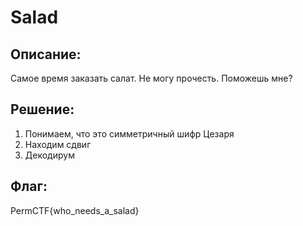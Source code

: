 # Salad
## Описание:
Самое время заказать салат. Не могу прочесть. Поможешь мне?

## Решение:
1. Понимаем, что это симметричный шифр Цезаря
2. Находим сдвиг
3. Декодирум

## Флаг:
PermCTF{who_needs_a_salad}
